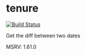 # tenure
[![Build Status](https://travis-ci.org/mikemadden42/tenure.svg?branch=master)](https://travis-ci.org/mikemadden42/tenure)

Get the diff between two dates

MSRV: 1.61.0
